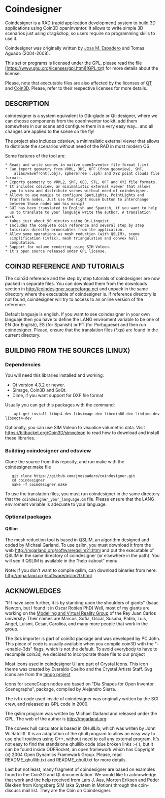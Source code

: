 Coindesigner
============

Coindesigner is a RAD (rapid application development) system to build 3D applications 
using Coin3D openInventor. It allows to write simple 3D scenarios just using 
drag&drop, so users require no programming skills to use it. 

Coindesigner was originally written by [Jose M. Espadero](https://github.com/jmespadero) and Tomas Aguado (2004-2008).

This set or programs is licensed under the GPL, please read the file [https://www.gnu.org/licenses/gpl.html](GPL.txt) for more details about the license.

Please, note that executable files are also affected by the licenses of 
[QT](https://www.qt.io/licensing/) and [Coin3D](https://bitbucket.org/Coin3D/coin/wiki/Home). 
Please, refer to their respective licenses for more details.


## DESCRIPTION

coindesigner is a system equivalent to Gtk-glade or Qt-designer, where we can
choose components from the openInventor toolkit, add them somewhere in our
scene and configure them in a very easy way... and all changes are applied
to the scene on the fly!

The project also includes cdsview, a minimalistic external viewer that allows
to distribute the scenarios without need of the RAD in most modern OS.

Some features of the tool are:

    * Reads and write scenes in native openInventor file format (.iv)
    * Can import geometry from VRML, 3DS, OFF (from geomview), SMF, 
        alias/wavefront(.obj), sphereTree (.sph) and XYZ point clouds file formats. 
    * Exports geometry to VRML2, SMF, OBJ, STL, OFF and XYZ file formats.
    * It includes cdsview, an minimalistic external viewer that allows
      you to view and distribute scenes without need of coindesigner.
    * Allows to use manips to configure SpotLights, PointLights and 
      Transform nodes. Just use the right mouse button to interchange 
      between those nodes and his manip!
    * GUI has been translated to English and Spanish, if you want to help
      us to translate to your languaje write the author. A translation work
      takes just about 90 minutes using Qt-Linguist.
    * Includes the complete coin reference and several step by step
      tutorials directly brownsables from the application.
    * Allow some operations as mesh reduction (with QSLIM), scene
      simplification (ivfix), mesh triangulation and convex hull
      computation.
    * Support for volume rendering using SIM Voleon.
    * It's open source released under GPL license. 

## COIN3D REFERENCE AND TUTORIALS

The coin3d reference and the step by step tutorials of coindesigner
are now packed in separate files. You can download them from the
downloads section in http://coindesigner.sourceforge.net and
unpack in the same directory where the executable of coindesigner is.
If reference directory is not found, coindesigner will try to access to
an online version of the reference.

Default languaje is english. If you want to see coindesigner in your own
languaje then you have to define the LANG enviroment variable to be one of
EN (for English), ES (for Spanish) or PT (for Portuguese) and then run 
coindesigner. Please, ensure that the translation files (*.qs) are found 
in the current directory.

## BUILDING FROM THE SOURCES (LINUX)

### Dependencies
You will need this libraries installed and working:
 
 * Qt version 4.3.2 or newer.
 * Simage, Coin3D and SoQt. 
 * Dime, if you want support for DXF file format

Usually you can get this packages with the command:

```  
    apt-get install libqt4-dev libsimage-dev libcoin80-dev libdime-dev libsoqt4-dev 
```

Optionally, you can use SIM Voleon to visualice volumetric data. Visit 
   https://bitbucket.org/Coin3D/simvoleon to read how to download and install these libraries.

### Building coindesigner and cdsview

Clone the source from this reposity, and run make with the coindesigner.make file

```
   git clone https://github.com/jmespadero/coindesigner.git
   cd coindesigner
   make -f coindesigner.make 
```

To use the translation files, you must run coindesigner in the 
same directory that the `coindesigner_your_language.qm` file. Please
ensure that the LANG enviroment variable is adecuate to your language.

### Optional packages

#### QSlim

The mesh reduction tool is based in QSLIM, an algorithm designed and 
coded by Michael Garland. To use qslim, you must download it from the web
http://mgarland.org/software/qslim21.html and put the 
executable of QSLIM in the same directory of coindesigner (or elsewhere
in the path). You will see if QSLIM is available in the "help->about" menu.

Note: If you don't want to compile qslim, can download binaries from here:
http://mgarland.org/software/qslim20.html


## ACKNOWLEDGES

"If I have seen further, it is by standing upon the shoulders of giants"
(Isaac Newton, but I found it in Oscar Robles PhD)
Well, most of my giants are working on the [Modelling and Virtual Reality
Group](http://www.gmrv.es) of the Rey Juan Carlos university. Their names are Marcos, Sofía, Oscar,
Susana, Pablo, Luis, Angel, Luismi, Cesar, Carolina, and many more people that
work in the group.

The 3ds importer is part of coin3d package and was developed by PC John.
This piece of code is usually available when you compile coin3D with
the "--enable-3ds" flags, which is not the default. To avoid everybody 
to have to recompile coin3d, we decided to incorporate those file to
our project

Most icons used in coindesigner UI are part of Crystal Icons. This icon 
theme was created by Everaldo Coelho and the Crystal Artists Staff. 
Svg icons are from the [tango project](http://tango.freedesktop.org/)

Icons for sceneGraph nodes are based on "Dia Shapes for Open Inventor Scenegraphs",
package, compiled by Alejandro Sierra.
 
The ivfix code used inside of coindesigner was originally written by 
the SGI crew, and released as GPL code in 2000. 

The qslim program was written by Michael Garland and released under the 
GPL. The web of the author is http://mgarland.org

The convex hull calculator is based in QHullLib, which was writen by 
John W. Ratcliff. It is an adaptation of the qhull program to allow 
an easy way to use qhull routines using C++, without need to call any
external program. It's not easy to find the standalone qhulllib code
(due broken links :-( ), but it can be found inside ODFRocket, an open
framework which has Copyright (c) 2004 Open Dynamics Framework Group.
Please, read README_qhulllib.txt and README_qhull.txt for more details.

Last but not least, many fragment of coindesigner are based on examples found in
the Coin3D and Qt documentation. We would like to acknowledge that work and 
the help received from Lars J. Aas, Morten Eriksen and Peder Blekken from 
Kongsberg SIM (aka System in Motion) through the coin-discuss mail list.
They are the Coin on Coindesigner.


